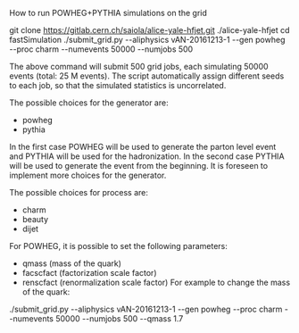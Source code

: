 How to run POWHEG+PYTHIA simulations on the grid

git clone https://gitlab.cern.ch/saiola/alice-yale-hfjet.git ./alice-yale-hfjet
cd fastSimulation
./submit_grid.py --aliphysics vAN-20161213-1 --gen powheg --proc charm --numevents 50000 --numjobs 500

The above command will submit 500 grid jobs, each simulating 50000 events (total: 25 M events).
The script automatically assign different seeds to each job, so that the simulated statistics
is uncorrelated.

The possible choices for the generator are:
- powheg
- pythia

In the first case POWHEG will be used to generate the parton level event and PYTHIA will be used for the
hadronization. In the second case PYTHIA will be used to generate the event from the beginning.
It is foreseen to implement more choices for the generator.

The possible choices for process are:
- charm
- beauty
- dijet

For POWHEG, it is possible to set the following parameters:
- qmass (mass of the quark)
- facscfact (factorization scale factor)
- renscfact (renormalization scale factor)
For example to change the mass of the quark:

./submit_grid.py --aliphysics vAN-20161213-1 --gen powheg --proc charm --numevents 50000 --numjobs 500 --qmass 1.7
